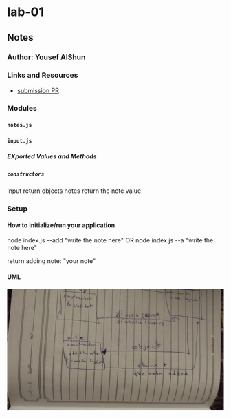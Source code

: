 # lab-01

## Notes

### Author: Yousef AlShun

### Links and Resources

- [submission PR](https://github.com/yousef-401-advanced-javascript/notes/pull/1)


### Modules
#### `notes.js`
#### `input.js`

##### EXported Values and Methods

##### `constructors`
input return objects 
notes return the note value


### Setup



#### How to initialize/run your application

node index.js --add "write the note here"
OR
node index.js --a "write the note here"

return adding note: "your note"



#### UML

![UML Image](./uml/lab01.jpg)